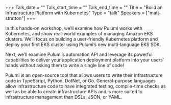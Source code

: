 +++
Talk_date = ""
Talk_start_time = ""
Talk_end_time = ""
Title = "Build an Infrastructure Platform with Kubernetes"
Type = "talk"
Speakers = ["matt-stratton"]
+++

In this hands-on workshop, we’ll examine how Pulumi works with Kubernetes, and show real-world examples of managing Amazon EKS clusters. We’ll focus on building a user-friendly Kubernetes platform and deploy your first EKS cluster using Pulumi’s new multi-language EKS SDK.

Next, we’ll examine Pulumi’s automation API and leverage its powerful capabilities to deliver your application deployment platform into your users’ hands without asking them to write a single line of code!

Pulumi is an open-source tool that allows users to write their infrastructure code in TypeScript, Python, DotNet, or Go. General-purpose languages allow infrastructure code to have integrated testing, compile-time checks as well as be able to create infrastructure APIs and is more suited to infrastructure management than DSLs, JSON, or YAML.
